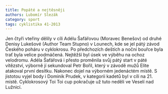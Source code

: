 ```yaml
---
title: Popáté a nejtěsněji
authors: Lubomír Slezák
category: sport
tags: cyklistika 41-2013
---
```


Jen čtyři vteřiny dělily v cíli Adélu Šafářovou (Moravec Benešov) od druhé Denisy Lukešové (Author Team Stupno) v Lounech, kde se jel pátý závod Českého poháru v cyklokrosu. Po předchozích deštích a noční bouřce byla trať byla velice podmáčená. Nejtěžší byl úsek ve výběhu na ochoz velodromu. Adéla Šafářová i přesto proměnila svůj pátý start v páté vítězství, výborně jí sekundoval Petr Bořil, který v závodě mužů Elite atakoval první desítku. Nakonec dojel na výborném jedenáctém místě. S jistotou vyjel body i Dominik Prudek, v kategorii kadetů byl v cíli na 21. místě. Cyklokrosový Toi Toi cup pokračuje už tuto neděli ve Veselí nad Lužnicí.